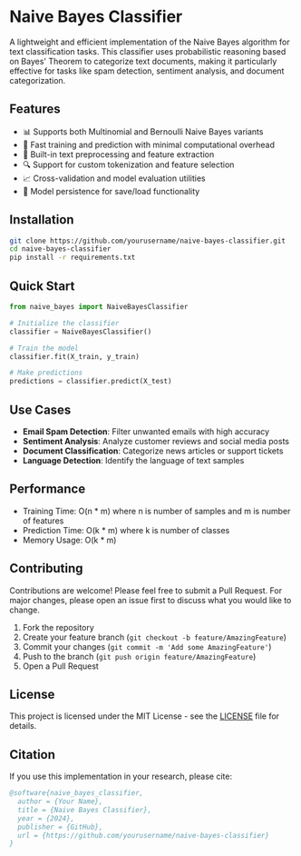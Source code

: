 # Naive Bayes Classifier

A lightweight and efficient implementation of the Naive Bayes algorithm for text classification tasks. This classifier uses probabilistic reasoning based on Bayes' Theorem to categorize text documents, making it particularly effective for tasks like spam detection, sentiment analysis, and document categorization.

## Features

- 📊 Supports both Multinomial and Bernoulli Naive Bayes variants
- 🚀 Fast training and prediction with minimal computational overhead
- 📝 Built-in text preprocessing and feature extraction
- 🔍 Support for custom tokenization and feature selection
- 📈 Cross-validation and model evaluation utilities
- 💾 Model persistence for save/load functionality

## Installation

```bash
git clone https://github.com/yourusername/naive-bayes-classifier.git
cd naive-bayes-classifier
pip install -r requirements.txt
```

## Quick Start

```python
from naive_bayes import NaiveBayesClassifier

# Initialize the classifier
classifier = NaiveBayesClassifier()

# Train the model
classifier.fit(X_train, y_train)

# Make predictions
predictions = classifier.predict(X_test)
```

## Use Cases

- **Email Spam Detection**: Filter unwanted emails with high accuracy
- **Sentiment Analysis**: Analyze customer reviews and social media posts
- **Document Classification**: Categorize news articles or support tickets
- **Language Detection**: Identify the language of text samples

## Performance

- Training Time: O(n * m) where n is number of samples and m is number of features
- Prediction Time: O(k * m) where k is number of classes
- Memory Usage: O(k * m)

## Contributing

Contributions are welcome! Please feel free to submit a Pull Request. For major changes, please open an issue first to discuss what you would like to change.

1. Fork the repository
2. Create your feature branch (`git checkout -b feature/AmazingFeature`)
3. Commit your changes (`git commit -m 'Add some AmazingFeature'`)
4. Push to the branch (`git push origin feature/AmazingFeature`)
5. Open a Pull Request

## License

This project is licensed under the MIT License - see the [LICENSE](LICENSE) file for details.

## Citation

If you use this implementation in your research, please cite:

```bibtex
@software{naive_bayes_classifier,
  author = {Your Name},
  title = {Naive Bayes Classifier},
  year = {2024},
  publisher = {GitHub},
  url = {https://github.com/yourusername/naive-bayes-classifier}
}
```
